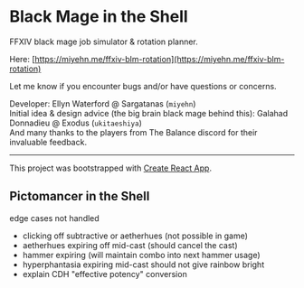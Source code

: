 # Black Mage in the Shell

FFXIV black mage job simulator & rotation planner.

Here: [https://miyehn.me/ffxiv-blm-rotation](https://miyehn.me/ffxiv-blm-rotation)

Let me know if you encounter bugs and/or have questions or concerns.

Developer: Ellyn Waterford @ Sargatanas (`miyehn`)  
Initial idea & design advice (the big brain black mage behind this): Galahad Donnadieu @ Exodus (`ukitaeshiya`)  
And many thanks to the players from The Balance discord for their invaluable feedback.

---

This project was bootstrapped with [Create React App](https://github.com/facebook/create-react-app).


## Pictomancer in the Shell
edge cases not handled
- clicking off subtractive or aetherhues (not possible in game)
- aetherhues expiring off mid-cast (should cancel the cast)
- hammer expiring (will maintain combo into next hammer usage)
- hyperphantasia expiring mid-cast should not give rainbow bright
- explain CDH "effective potency" conversion
